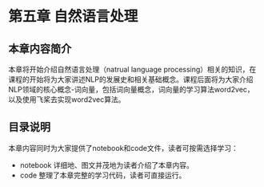 # 第五章 自然语言处理

## 本章内容简介
本章将开始介绍自然语言处理（natrual language processing）相关的知识，在课程的开始将为大家讲述NLP的发展史和相关基础概念。课程后面将为大家介绍NLP领域的核心概念-词向量，包括词向量概念，词向量的学习算法word2vec，以及使用飞桨去实现word2vec算法。

## 目录说明
本章内容同时为大家提供了notebook和code文件，读者可按需选择学习：
- notebook 详细地、图文并茂地为读者介绍了本章内容。
- code 整理了本章完整的学习代码，读者可直接运行。
